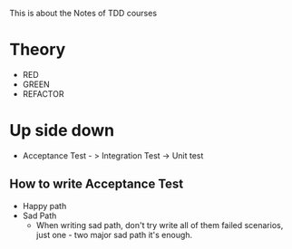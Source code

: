 This is about the Notes of TDD courses
# Theory
* RED
* GREEN
* REFACTOR

# Up side down

* Acceptance Test - > Integration Test -> Unit test

## How to write Acceptance Test

* Happy path
* Sad Path
   * When writing sad path, don't try write all of them failed scenarios, just one - two major sad path it's enough. 
